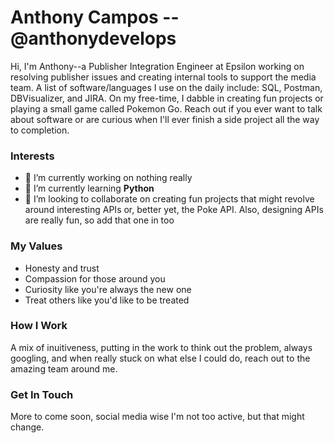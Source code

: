 # Anthony Campos --@anthonydevelops

Hi, I'm Anthony--a Publisher Integration Engineer at Epsilon working on resolving publisher issues and creating internal tools to support the media team. A list of software/languages I use on the daily include: SQL, Postman, DBVisualizer, and JIRA. On my free-time, I dabble in creating fun projects or playing a small game called Pokemon Go. Reach out if you ever want to talk about software or are curious when I'll ever finish a side project all the way to completion.

### Interests

- 🔭 I’m currently working on nothing really
- 🌱 I’m currently learning **Python**
- 👯 I’m looking to collaborate on creating fun projects that might revolve around interesting APIs or, better yet, the Poke API. Also, designing APIs are really fun, so add that one in too

### My Values

- Honesty and trust
- Compassion for those around you
- Curiosity like you're always the new one
- Treat others like you'd like to be treated

### How I Work

A mix of inuitiveness, putting in the work to think out the problem, always googling, and when really stuck on what else I could do, reach out to the amazing team around me.

### Get In Touch

More to come soon, social media wise I'm not too active, but that might change.


<!--
**anthonydevelops/anthonydevelops** is a ✨ _special_ ✨ repository because its `README.md` (this file) appears on your GitHub profile.

Here are some ideas to get you started:

- 🔭 I’m currently working on ...
- 🌱 I’m currently learning ...
- 👯 I’m looking to collaborate on ...
- 🤔 I’m looking for help with ...
- 💬 Ask me about ...
- 📫 How to reach me: ...
- 😄 Pronouns: ...
- ⚡ Fun fact: ...
-->
